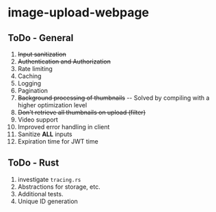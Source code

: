 # image-upload-webpage

## ToDo - General

1. ~~Input sanitization~~
2. ~~Authentication and Authorization~~
3. Rate limiting
4. Caching
5. Logging
6. Pagination
7. ~~Background processing of thumbnails~~ -- Solved by compiling with a higher optimization level
8. ~~Don't retrieve all thumbnails on upload (filter)~~
9. Video support
10. Improved error handling in client
11. Sanitize **ALL** inputs
12. Expiration time for JWT time

## ToDo - Rust

1. investigate `tracing.rs`
2. Abstractions for storage, etc.
3. Additional tests.
4. Unique ID generation
